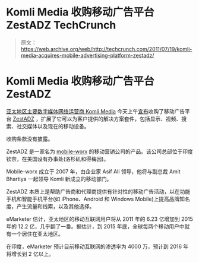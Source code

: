 # Komli Media 收购移动广告平台 ZestADZ TechCrunch

> 原文：<https://web.archive.org/web/http://techcrunch.com/2011/07/19/komli-media-acquires-mobile-advertising-platform-zestadz/>

# Komli Media 收购移动广告平台 ZestADZ

[亚太地区主要数字媒体网络运营商 Komli Media](https://web.archive.org/web/20230203145801/http://www.crunchbase.com/company/komli-media) 今天上午[宣布](https://web.archive.org/web/20230203145801/http://www.komli.com/in/press-room/news/komli-media-acquires-zestadz-mobile)收购了移动广告平台 [ZestADZ](https://web.archive.org/web/20230203145801/http://www.crunchbase.com/product/zestadz) ，扩展了它可以为客户提供的解决方案套件，包括显示、视频、搜索、社交媒体以及现在的移动设备。

收购条款没有披露。

ZestADZ 是一家名为 [mobile-worx](https://web.archive.org/web/20230203145801/http://www.crunchbase.com/company/mobile-worx) 的移动营销公司的产品。该公司总部位于印度钦奈，在美国设有办事处(洛杉矶和得梅因)。

Mobile-worx 成立于 2007 年，由企业家 Asif Ali 领导，他将与副总裁 Amit Bhartiya 一起领导 Komli 新成立的移动部门。

ZestADZ 本质上是帮助广告商和代理商提供有针对性的移动广告活动，以在功能手机和智能手机平台(如 iPhone、Android 和 Windows Mobile)上提高品牌知名度，产生流量和线索，以及其他选择。

eMarketer 估计，亚太地区的移动互联网用户将从 2011 年的 6.23 亿增加到 2015 年的 12.2 亿，几乎翻了一番。据估计，到 2015 年底，全球每两个移动用户中就有一个居住在亚太地区。

在印度，eMarketer 预计目前移动互联网的渗透率为 4000 万，预计到 2016 年将增长到 2 亿以上。